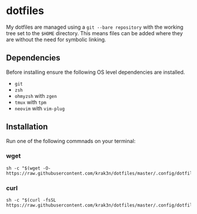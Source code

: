 # dotfiles

My dotfiles are managed using a `git --bare repository` with the working tree set to the `$HOME`
directory. This means files can be added where they are without the need for symbolic linking.

## Dependencies

Before installing ensure the following OS level dependencies are installed.

* `git`
* `zsh`
* `ohmyzsh` with `zgen`
* `tmux` with `tpm`
* `neovim` with `vim-plug`

## Installation

Run one of the following commnads on your terminal:

### wget

```
sh -c "$(wget -O- https://raw.githubusercontent.com/krak3n/dotfiles/master/.config/dotfiles/tools/install.sh)"
```

### curl

```
sh -c "$(curl -fsSL https://raw.githubusercontent.com/krak3n/dotfiles/master/.config/dotfiles/tools/install.sh)"
```
